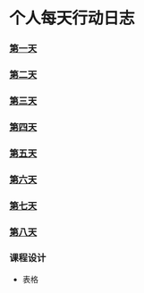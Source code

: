 # 个人每天行动日志
### [第一天](20170612.md)
### [第二天](20170613.md)
### [第三天](20170614.md)
### [第四天](20170615.md)
### [第五天](20170616.md)
### [第六天](20170619.md)
### [第七天](20170620.md)
### [第八天](20170621.md)
### 课程设计
* 表格

